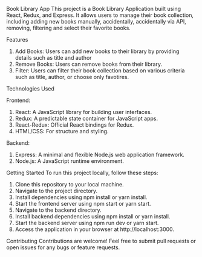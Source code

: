 
Book Library App
This project is a Book Library Application built using React, Redux, and Express. It allows users to manage their book collection, including adding new books manually, accidentally, accidentally via API, removing, filtering and select their favorite books.

Features
1. Add Books: Users can add new books to their library by providing details such as title and author
3. Remove Books: Users can remove books from their library.
3. Filter: Users can filter their book collection based on various criteria such as title, author, or choose only favotires.

Technologies Used

Frontend:
1. React: A JavaScript library for building user interfaces.
2. Redux: A predictable state container for JavaScript apps.
3. React-Redux: Official React bindings for Redux.
4. HTML/CSS: For structure and styling.

Backend:
1. Express: A minimal and flexible Node.js web application framework.
2. Node.js: A JavaScript runtime environment.

Getting Started
To run this project locally, follow these steps:

1. Clone this repository to your local machine.
2. Navigate to the project directory.
3. Install dependencies using npm install or yarn install.
4. Start the frontend server using npm start or yarn start.
5. Navigate to the backend directory.
6. Install backend dependencies using npm install or yarn install.
7. Start the backend server using npm run dev or yarn start.
8. Access the application in your browser at http://localhost:3000.

Contributing
Contributions are welcome! Feel free to submit pull requests or open issues for any bugs or feature requests.
